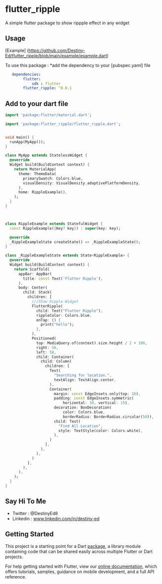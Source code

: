 # flutter_ripple

A simple flutter package to show rippple effect in any widget 

## Usage

[Example] (https://github.com/Destiny-Ed/flutter_ripple/blob/main/example/example.dart)

To use this package : *add the dependency to your [pubspec.yaml] file

```yaml
   dependencies:
        flutter:
            sdk : flutter
        flutter_ripple: ^0.0.1
```

## Add to your dart file

```dart
import 'package:flutter/material.dart';

import 'package:flutter_ripple/flutter_ripple.dart';


void main() {
  runApp(MyApp());
}

class MyApp extends StatelessWidget {
  @override
  Widget build(BuildContext context) {
    return MaterialApp(
      theme: ThemeData(
        primarySwatch: Colors.blue,
        visualDensity: VisualDensity.adaptivePlatformDensity,
      ),
      home: RippleExample(),
    );
  }
}



class RippleExample extends StatefulWidget {
  const RippleExample({Key? key}) : super(key: key);

  @override
  _RippleExampleState createState() => _RippleExampleState();
}

class _RippleExampleState extends State<RippleExample> {
  @override
  Widget build(BuildContext context) {
    return Scaffold(
      appBar: AppBar(
        title: const Text('Flutter Ripple'),
      ),
      body: Center(
        child: Stack(
          children: [
            ///Show Ripple Widget
            FlutterRipple(
              child: Text("Flutter Ripple"),
              rippleColor: Colors.blue,
              onTap: () {
                print("hello");
              },
            ),
            Positioned(
              top: MediaQuery.of(context).size.height / 2 + 100,
              right: 50,
              left: 50,
              child: Container(
                child: Column(
                  children: [
                    Text(
                      "Searching for location.",
                      textAlign: TextAlign.center,
                    ),
                    Container(
                      margin: const EdgeInsets.only(top: 10),
                      padding: const EdgeInsets.symmetric(
                          horizontal: 30, vertical: 15),
                      decoration: BoxDecoration(
                          color: Colors.blue,
                          borderRadius: BorderRadius.circular(50)),
                      child: Text(
                        "Find All Location",
                        style: TextStyle(color: Colors.white),
                      ),
                    )
                  ],
                ),
              ),
            )
          ],
        ),
      ),
    );
  }
}

```

## Say Hi To Me

- Twitter : @DestinyEd8
- Linkedin : www.linkedin.com/in/destiny-ed

## Getting Started

This project is a starting point for a Dart
[package](https://flutter.dev/developing-packages/),
a library module containing code that can be shared easily across
multiple Flutter or Dart projects.

For help getting started with Flutter, view our 
[online documentation](https://flutter.dev/docs), which offers tutorials, 
samples, guidance on mobile development, and a full API reference.
